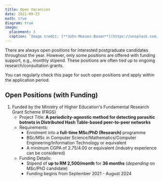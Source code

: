 ```yaml
---
title: Open Vacancies
date: 2021-09-23
math: true
diagram: true
image:
  placement: 3
  caption: 'Image credit: [**John Moeses Bauan**](https://unsplash.com/photos/OGZtQF8iC0g)'
---
```


There are always open positions for interested postgraduate candidates throughout the year. However, only some positions are offered with funding support, e.g., monthly stipend. These positions are often tied up to ongoing research/consultation grants.

You can regularly check this page for such open positions and apply within the application period.  


## Open Positions (with Funding)
1. Funded by the Ministry of Higher Education's Fundamental Research Grant Scheme (FRGS)
   - Project Title: **A periodicity-agnostic method for detecting parasitic botnets in Distributed Hash Table-based
peer-to-peer networks**
   - Requirements:
     - Enrolment into a **full-time MSc/PhD (Research)** programme
     - BSc/MSc in Computer Science/Mathematics/Computer Engineering/Information Technology or equivalent
     - A minimum CGPA of 2.75/4.00 or equivalent (industry experience can be considered)
   - Funding Details:
     - Stipend of **up to RM 2,500/month** for **36 months** (*depending* on MSc/PhD candidate)
     - Funding begins from September 2021 - August 2024 
     


